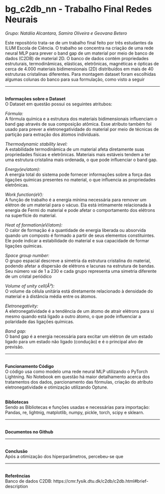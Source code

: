 # bg_c2db_nn - Trabalho Final Redes Neurais
_Grupo: Natália Alcantara, Samira Oliveira e Geovana Betero_

Este repositório trata-se de um trabalho final feito por três estudantes da ILUM Escola de Ciência. O trabalho se concentra na criação de uma rede neural MLP para prever o band gap de um material por meio de banco de dados (C2DB) de material 2D. O banco de dados contém propriedades estruturais, termodinâmicas, elásticas, eletrônicas, magnéticas e ópticas de cerca de 4.000 materiais bidimensionais (2D) distribuídos em mais de 40 estruturas cristalinas diferentes. Para montagem dataset foram escolhidas algumas colunas do banco para sua formulação, como visto a seguir
<hr>
<b><br>Informações sobre o Dataset<br></b>
O Dataset em questão possui os seguintes atritubos:

_Fórmula:_<br>A fórmula química e a estrutura dos materiais bidimensionais influenciam o band gap através de sua composição atômica. Esse atributo também foi usado para prever a eletronegatividade do material por meio de técnicas de partição para extração dos átomos individuais. 

_Thermodynamic stability level:_<br>  A estabilidade termodinâmica de um material afeta diretamente suas propriedades físicas e eletrônicas. Materiais mais estáveis tendem a ter uma estrutura cristalina mais ordenada, o que pode influenciar o band gap.

_Energy(ev/atom):_<br>  A energia total do sistema  pode fornecer informações sobre a força das ligações químicas presentes no material, o que influencia as propriedades eletrônicas.

_Work function(eV):_<br> A função de trabalho é a energia mínima necessária para remover um elétron de um material para o vácuo. Ela está intimamente relacionada à energia de Fermi do material e pode afetar o comportamento dos elétrons na superfície do material.

_Heat of formation(eV/atom):_<br> O calor de formação é a quantidade de energia liberada ou absorvida quando um composto é formado a partir de seus elementos constituintes. Ele pode indicar a estabilidade do material e sua capacidade de formar ligações químicas.

_Space group number:_<br>  O grupo espacial descreve a simetria da estrutura cristalina do material, podendo afetar a dispersão de elétrons e lacunas na estrutura de bandas. Seu número vai de 1 a 230 e cada grupo representa uma simetria diferente de um cristal periódico 

_Volume of unity cell(Å³):_<br> O volume da célula unitária está diretamente relacionado à densidade do material e à distância média entre os átomos.

_Eletronegativity:_<br> A eletronegatividade é a tendência de um átomo de atrair elétrons para si mesmo quando está ligado a outro átomo, o que pode influenciar a polaridade das ligações químicas.

_Band gap:_<br> O band gap é a energia necessária para excitar um elétron de um estado ligado para um estado não ligado (condução) e é o principal alvo de previsão.

<hr>
<b><br>Funcionamento Código<br></b>
O código usa como modelo uma rede neural MLP utilizando o PyTorch Lightning. No Notebook em questão há maior detalhamento acerca dos tratamentos dos dados, parcionamento das fórmulas, criação do atributo eletronegatividade e otimização utilizando Optune. 

<b><br>Bibliotecas<br></b>
Sendo as Bibliotecas e funções usadas e necessárias para importação: Pandas, re, lightnig, matplotlib, numpy, pickle, torch, scipy e sklearn. 

<hr>

<b><br>Documentos no Github<br></b>

<hr>
<b><br>Conclusão<br></b>
Após a otimização dos hiperparâmetros, percebeu-se que 

<hr>
<b><br>Referências<br></b>
Banco de dados C2DB: https://cmr.fysik.dtu.dk/c2db/c2db.html#brief-description 
